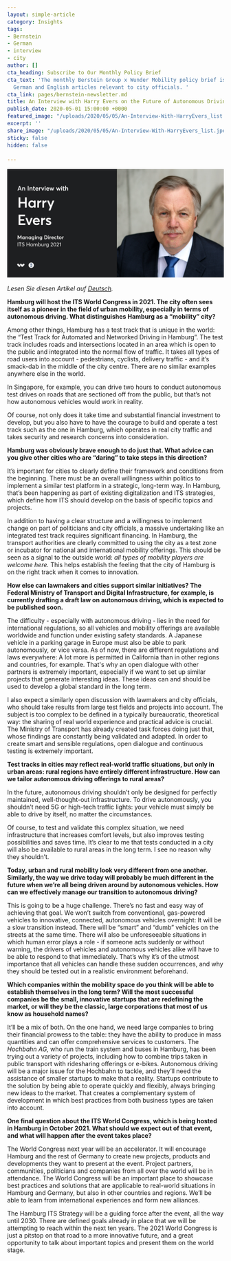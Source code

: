 ```yaml
---
layout: simple-article
category: Insights
tags:
- Bernstein
- German
- interview
- city
author: []
cta_heading: Subscribe to Our Monthly Policy Brief
cta_text: 'The monthly Berstein Group x Wunder Mobility policy brief is full of interesting
  German and English articles relevant to city officials. '
cta_link: pages/bernstein-newsletter.md
title: An Interview with Harry Evers on the Future of Autonomous Driving in Germany
publish_date: 2020-05-01 15:00:00 +0000
featured_image: "/uploads/2020/05/05/An-Interview-With-HarryEvers_list.jpeg"
excerpt: ''
share_image: "/uploads/2020/05/05/An-Interview-With-HarryEvers_list.jpeg"
sticky: false
hidden: false

---
```

![](/uploads/2020/05/05/An-Interview-With-HarryEvers_body.jpg)

_Lesen Sie diesen Artikel auf_ [_Deutsch_](https://www.wundermobility.com/blog/es-braucht-mut-und-den-politischen-gesamtwillen-ein-interview-mit-harry-evers-zur-zukunft-autonomen-fahrens-in-deutschland)_._

**Hamburg will host the ITS World Congress in 2021. The city often sees itself as a pioneer in the field of urban mobility, especially in terms of autonomous driving. What distinguishes Hamburg as a “mobility” city?**

Among other things, Hamburg has a test track that is unique in the world: the “Test Track for Automated and Networked Driving in Hamburg”. The test track includes roads and intersections located in an area which is open to the public and integrated into the normal flow of traffic. It takes all types of road users into account - pedestrians, cyclists, delivery traffic - and it’s smack-dab in the middle of the city centre. There are no similar examples anywhere else in the world.

In Singapore, for example, you can drive two hours to conduct autonomous test drives on roads that are sectioned off from the public, but that’s not how autonomous vehicles would work in reality.

Of course, not only does it take time and substantial financial investment to develop, but you also have to have the courage to build and operate a test track such as the one in Hamburg, which operates in real city traffic and takes security and research concerns into consideration.

**Hamburg was obviously brave enough to do just that. What advice can you give other cities who are “daring” to take steps in this direction?**

It’s important for cities to clearly define their framework and conditions from the beginning. There must be an overall willingness within politics to implement a similar test platform in a strategic, long-term way. In Hamburg, that’s been happening as part of existing digitalization and ITS strategies, which define how ITS should develop on the basis of specific topics and projects.

In addition to having a clear structure and a willingness to implement change on part of politicians and city officials, a massive undertaking like an integrated test track requires significant financing. In Hamburg, the transport authorities are clearly committed to using the city as a test zone or incubator for national and international mobility offerings. This should be seen as a signal to the outside world: _all types of mobility players are welcome here._ This helps establish the feeling that the city of Hamburg is on the right track when it comes to innovation.

**How else can lawmakers and cities support similar initiatives? The Federal Ministry of Transport and Digital Infrastructure, for example, is currently drafting a draft law on autonomous driving, which is expected to be published soon.**

The difficulty - especially with autonomous driving - lies in the need for international regulations, so all vehicles and mobility offerings are available worldwide and function under existing safety standards. A Japanese vehicle in a parking garage in Europe must also be able to park autonomously, or vice versa. As of now, there are different regulations and laws everywhere: A lot more is permitted in California than in other regions and countries, for example. That's why an open dialogue with other partners is extremely important, especially if we want to set up similar projects that generate interesting ideas. These ideas can and should be used to develop a global standard in the long term.

I also expect a similarly open discussion with lawmakers and city officials, who should take results from large test fields and projects into account. The subject is too complex to be defined in a typically bureaucratic, theoretical way: the sharing of real world experience and practical advice is crucial. The Ministry of Transport has already created task forces doing just that, whose findings are constantly being validated and adapted. In order to create smart and sensible regulations, open dialogue and continuous testing is extremely important.

**Test tracks in cities may reflect real-world traffic situations, but only in urban areas: rural regions have entirely different infrastructure. How can we tailor autonomous driving offerings to rural areas?**

In the future, autonomous driving shouldn’t only be designed for perfectly maintained, well-thought-out infrastructure. To drive autonomously, you shouldn’t need 5G or high-tech traffic lights: your vehicle must simply be able to drive by itself, no matter the circumstances.

Of course, to test and validate this complex situation, we need infrastructure that increases comfort levels, but also improves testing possibilities and saves time. It’s clear to me that tests conducted in a city will also be available to rural areas in the long term. I see no reason why they shouldn’t.

**Today, urban and rural mobility look very different from one another. Similarly, the way we drive today will probably be much different in the future when we’re all being driven around by autonomous vehicles. How can we effectively manage our transition to autonomous driving?**

This is going to be a huge challenge. There’s no fast and easy way of achieving that goal. We won’t switch from conventional, gas-powered vehicles to innovative, connected, autonomous vehicles overnight: It will be a slow transition instead. There will be “smart” and “dumb” vehicles on the streets at the same time. There will also be unforeseeable situations in which human error plays a role - if someone acts suddenly or without warning, the drivers of vehicles and autonomous vehicles alike will have to be able to respond to that immediately. That’s why it’s of the utmost importance that all vehicles can handle these sudden occurrences, and why they should be tested out in a realistic environment beforehand.

**Which companies within the mobility space do you think will be able to establish themselves in the long term? Will the most successful companies be the small, innovative startups that are redefining the market, or will they be the classic, large corporations that most of us know as household names?**

It’ll be a mix of both. On the one hand, we need large companies to bring their financial prowess to the table: they have the ability to produce in mass quantities and can offer comprehensive services to customers. The _Hochbahn_ _AG,_ who run the train system and buses in Hamburg, has been trying out a variety of projects, including how to combine trips taken in public transport with ridesharing offerings or e-bikes. Autonomous driving will be a major issue for the Hochbahn to tackle, and they’ll need the assistance of smaller startups to make that a reality. Startups contribute to the solution by being able to operate quickly and flexibly, always bringing new ideas to the market. That creates a complementary system of development in which best practices from both business types are taken into account.

**One final question about the ITS World Congress, which is being hosted in Hamburg in October 2021. What should we expect out of that event, and what will happen after the event takes place?**

The World Congress next year will be an accelerator. It will encourage Hamburg and the rest of Germany to create new projects, products and developments they want to present at the event. Project partners, communities, politicians and companies from all over the world will be in attendance. The World Congress will be an important place to showcase best practices and solutions that are applicable to real-world situations in Hamburg and Germany, but also in other countries and regions. We’ll be able to learn from international experiences and form new alliances.

The Hamburg ITS Strategy will be a guiding force after the event, all the way until 2030. There are defined goals already in place that we will be attempting to reach within the next ten years. The 2021 World Congress is just a pitstop on that road to a more innovative future, and a great opportunity to talk about important topics and present them on the world stage.